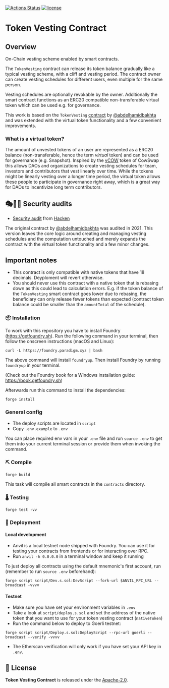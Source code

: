 [![Actions Status](https://github.com/schmackofant/token-vesting/workflows/main/badge.svg)](https://github.com/schmackofant/token-vesting/actions)
[![license](https://img.shields.io/badge/License-Apache%202.0-blue.svg)](https://opensource.org/licenses/Apache-2.0)

# Token Vesting Contract

## Overview

On-Chain vesting scheme enabled by smart contracts.

The `TokenVesting` contract can release its token balance gradually like a typical vesting scheme, with a cliff and vesting period. The contract owner can create vesting schedules for different users, even multiple for the same person.

Vesting schedules are optionally revokable by the owner. Additionally the smart contract functions as an ERC20 compatible non-transferable virtual token which can be used e.g. for governance.

This work is based on the `TokenVesting` [contract](https://github.com/abdelhamidbakhta/token-vesting-contracts) by [@abdelhamidbakhta](https://github.com/abdelhamidbakhta) and was extended with the virtual token functionality and a few convenient improvements.

### What is a virtual token?

The amount of unvested tokens of an user are represented as a ERC20 balance (non-transferable, hence the term _virtual_ token) and can be used for governance (e.g. Snapshot). Inspired by the [vCOW](https://github.com/cowprotocol/token) token of CowSwap this allows DAOs and organizations to create vesting schedules for team, investors and contributors that vest linearly over time. While the tokens might be linearly vesting over a longer time period, the virtual token allows these people to participate in governance right away, which is a great way for DAOs to incentivize long term contributors.

## 🎭🧑‍💻 Security audits

- [Security audit](https://github.com/abdelhamidbakhta/token-vesting-contracts/blob/main/audits/hacken_audit_report.pdf) from [Hacken](https://hacken.io)

The original contract by [@abdelhamidbakhta](https://github.com/abdelhamidbakhta) was audited in 2021. This version leaves the core logic around creating and managing vesting schedules and the computation untouched and merely expands the contract with the virtual token functionality and a few minor changes.

## Important notes
- This contract is only compatible with native tokens that have 18 decimals. Deyploment will revert otherwise.
- You should never use this contract with a native token that is rebasing down as this could lead to calculation errors. E.g. if the token balance of the `TokenVesting` smart contract goes lower due to rebasing, the beneficiary can only release fewer tokens than expected (contract token balance could be smaller than the `amountTotal` of the schedule).

### 📦 Installation

To work with this repository you have to install Foundry (<https://getfoundry.sh>). Run the following command in your terminal, then follow the onscreen instructions (macOS and Linux):

`curl -L https://foundry.paradigm.xyz | bash`

The above command will install `foundryup`. Then install Foundry by running `foundryup` in your terminal.

(Check out the Foundry book for a Windows installation guide: <https://book.getfoundry.sh>)

Afterwards run this command to install the dependencies:

```console
forge install
```
### General config

- The deploy scripts are located in `script`
- Copy `.env.example` to `.env`

You can place required env vars in your `.env` file and run `source .env` to get them into your current terminal session or provide them when invoking the command.

### ⛏️ Compile

```console
forge build
```

This task will compile all smart contracts in the `contracts` directory.

### 🌡️ Testing

```console
forge test -vv
```

### 🚀 Deployment

#### Local development

- Anvil is a local testnet node shipped with Foundry. You can use it for testing your contracts from frontends or for interacting over RPC.
- Run `anvil -h 0.0.0.0` in a terminal window and keep it running

To just deploy all contracts using the default mnemonic's first account, run (remember to run `source .env` beforehand): 

```console
forge script script/Dev.s.sol:DevScript --fork-url $ANVIL_RPC_URL --broadcast -vvvv
```

#### Testnet

- Make sure you have set your environment variables in `.env`
- Take a look at `script/deploy.s.sol` and set the address of the native token that you want to use for your token vesting contract (`nativeToken`)
- Run the command below to deploy to Goerli testnet:

```console
forge script script/Deploy.s.sol:DeployScript --rpc-url goerli --broadcast --verify -vvvv
```

- The Etherscan verification will only work if you have set your API key in `.env`. 

## 📄 License

**Token Vesting Contract** is released under the [Apache-2.0](LICENSE).
